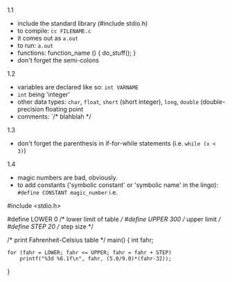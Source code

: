 1.1
- include the standard library (#include stdio.h)
- to compile: `cc FILENAME.c`
- it comes out as `a.out`
- to run: `a.out`
- functions:
	function_name ()
	{
		do_stuff();
	}
- don't forget the semi-colons
	
1.2
- variables are declared like so: `int VARNAME`
- `int` being 'integer'
- other data types: `char`, `float`, `short` (short integer), `long`, `double` (double-precision floating point
- comments: `/* blahblah */

1.3
- don't forget the parenthesis in if-for-while statements (i.e. `while (x < 3)`)

1.4
- magic numbers are bad, obviously. 
- to add constants ('symbolic constant' or 'symbolic name' in the lingo):
	`#define CONSTANT magic_number`
	i.e.
	
#include <stdio.h>

#define   LOWER  0       /* lower limit of table */
#define   UPPER  300	   /* upper limit */
#define   STEP   20    	   /* step size */

/* print Fahrenheit-Celsius table */
main()
{
    int fahr;

    for (fahr = LOWER; fahr <= UPPER; fahr = fahr + STEP)
        printf("%3d %6.1f\n", fahr, (5.0/9.0)*(fahr-32));
}	


	